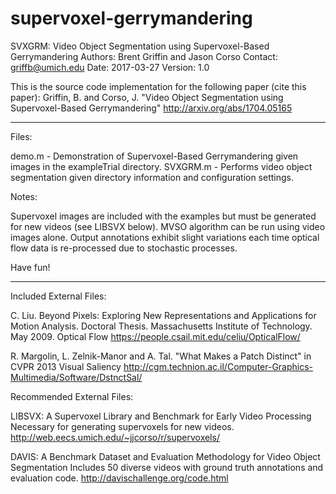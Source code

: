 # supervoxel-gerrymandering
SVXGRM: Video Object Segmentation using Supervoxel-Based Gerrymandering
Authors: Brent Griffin and Jason Corso
Contact: griffb@umich.edu
Date: 2017-03-27
Version: 1.0

This is the source code implementation for the following paper (cite this paper):
Griffin, B. and Corso, J. "Video Object Segmentation using Supervoxel-Based Gerrymandering"
http://arxiv.org/abs/1704.05165

-------------------------------------------------------------------------------------------

Files:

demo.m - Demonstration of Supervoxel-Based Gerrymandering given images in the exampleTrial directory.
SVXGRM.m - Performs video object segmentation given directory information and configuration settings.

Notes: 

Supervoxel images are included with the examples but must be generated for new videos (see LIBSVX below).
MVSO algorithm can be run using video images alone.
Output annotations exhibit slight variations each time optical flow data is re-processed due to stochastic processes.

Have fun!

-------------------------------------------------------------------------------------------

Included External Files:

C. Liu. Beyond Pixels: Exploring New Representations and Applications for Motion Analysis. Doctoral Thesis. Massachusetts Institute of Technology. May 2009.
	Optical Flow
	https://people.csail.mit.edu/celiu/OpticalFlow/
	
R. Margolin, L. Zelnik-Manor and A. Tal. "What Makes a Patch Distinct" in CVPR 2013
	Visual Saliency
	http://cgm.technion.ac.il/Computer-Graphics-Multimedia/Software/DstnctSal/


Recommended External Files:

LIBSVX: A Supervoxel Library and Benchmark for Early Video Processing
	Necessary for generating supervoxels for new videos.
	http://web.eecs.umich.edu/~jjcorso/r/supervoxels/

DAVIS: A Benchmark Dataset and Evaluation Methodology for Video Object Segmentation
	Includes 50 diverse videos with ground truth annotations and evaluation code.
	http://davischallenge.org/code.html
